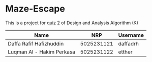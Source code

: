 # Maze-Escape

This is a project for quiz 2 of Design and Analysis Algorithm (K)

| Name  | NRP | Username |
| ------------- | ------------- | ------------- |
| Daffa Rafif Hafizhuddin | 5025231121 | daffadrh  |
| Luqman Al - Hakim Perkasa  | 5025231122  | etther |
